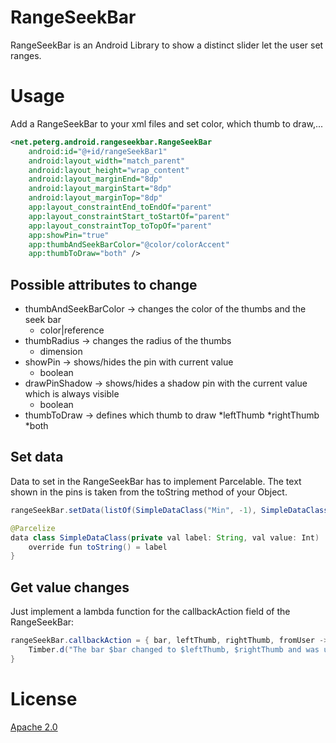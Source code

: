 # RangeSeekBar
RangeSeekBar is an Android Library to show a distinct slider let the user set ranges.

# Usage
Add a RangeSeekBar to your xml files and set color, which thumb to draw,...
```xml
<net.peterg.android.rangeseekbar.RangeSeekBar
    android:id="@+id/rangeSeekBar1"
    android:layout_width="match_parent"
    android:layout_height="wrap_content"
    android:layout_marginEnd="8dp"
    android:layout_marginStart="8dp"
    android:layout_marginTop="8dp"
    app:layout_constraintEnd_toEndOf="parent"
    app:layout_constraintStart_toStartOf="parent"
    app:layout_constraintTop_toTopOf="parent"
    app:showPin="true"
    app:thumbAndSeekBarColor="@color/colorAccent"
    app:thumbToDraw="both" />
```
## Possible attributes to change
* thumbAndSeekBarColor -> changes the color of the thumbs and the seek bar
  * color|reference
* thumbRadius -> changes the radius of the thumbs
  * dimension
* showPin -> shows/hides the pin with current value
  * boolean
* drawPinShadow -> shows/hides a shadow pin with the current value which is always visible
  * boolean
* thumbToDraw -> defines which thumb to draw
  *leftThumb
  *rightThumb
  *both
## Set data
Data to set in the RangeSeekBar has to implement Parcelable. The text shown in the pins is taken from the toString method of your Object.
```java
rangeSeekBar.setData(listOf(SimpleDataClass("Min", -1), SimpleDataClass("2", 2), SimpleDataClass("3", 3), SimpleDataClass("Max", -1)))

@Parcelize
data class SimpleDataClass(private val label: String, val value: Int) : Parcelable {
    override fun toString() = label
}
```
## Get value changes
Just implement a lambda function for the callbackAction field of the RangeSeekBar:
```java
rangeSeekBar.callbackAction = { bar, leftThumb, rightThumb, fromUser ->
    Timber.d("The bar $bar changed to $leftThumb, $rightThumb and was user intende? $fromUser")
}
```
# License
[Apache 2.0](http://www.apache.org/licenses/LICENSE-2.0.txt)
